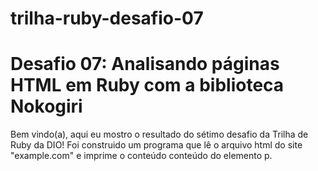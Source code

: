 # trilha-ruby-desafio-07

# Desafio 07: Analisando páginas HTML em Ruby com a biblioteca Nokogiri

Bem vindo(a), aqui eu mostro o resultado do sétimo desafio da Trilha de Ruby da DIO!
Foi construido um programa que lê o arquivo html do site "example.com" e imprime o conteúdo conteúdo do elemento p.
